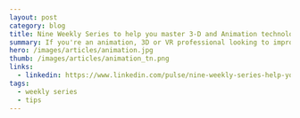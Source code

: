 ```yaml
---
layout: post
category: blog
title: Nine Weekly Series to help you master 3-D and Animation technologies
summary: If you're an animation, 3D or VR professional looking to improve your skills, take a look at these quick, 10 minute weekly series from LinkedIn Learning experts to help you master new technologies from Maya, Blender, Z-Brush, Sketchup, BIM, Rhino and Revit.
hero: /images/articles/animation.jpg
thumb: /images/articles/animation_tn.png
links:
  - linkedin: https://www.linkedin.com/pulse/nine-weekly-series-help-you-master-3-d-animation-ray-villalobos
tags:
  - weekly series
  - tips
---
```


